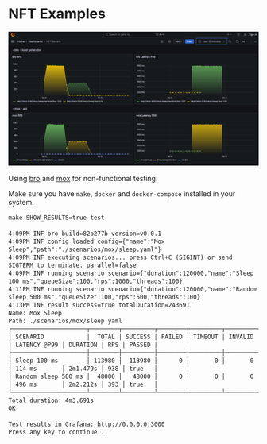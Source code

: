 # NFT Examples

![Screenshot](.github/bro-mox-grafana.png)

Using [bro](https://github.com/lameaux/bro) and [mox](https://github.com/lameaux/mox) for non-functional testing:

Make sure you have `make`, `docker` and `docker-compose` installed in your system.

```shell
make SHOW_RESULTS=true test

4:09PM INF bro build=82b277b version=v0.0.1
4:09PM INF config loaded config={"name":"Mox Sleep","path":"./scenarios/mox/sleep.yaml"}
4:09PM INF executing scenarios... press Ctrl+C (SIGINT) or send SIGTERM to terminate. parallel=false
4:09PM INF running scenario scenario={"duration":120000,"name":"Sleep 100 ms","queueSize":100,"rps":1000,"threads":100}
4:11PM INF running scenario scenario={"duration":120000,"name":"Random sleep 500 ms","queueSize":100,"rps":500,"threads":100}
4:13PM INF result success=true totalDuration=243691
Name: Mox Sleep
Path: ./scenarios/mox/sleep.yaml
┌─────────────────────┬────────┬─────────┬────────┬─────────┬─────────┬──────────────┬──────────┬─────┬────────┐
│ SCENARIO            │  TOTAL │ SUCCESS │ FAILED │ TIMEOUT │ INVALID │ LATENCY @P99 │ DURATION │ RPS │ PASSED │
├─────────────────────┼────────┼─────────┼────────┼─────────┼─────────┼──────────────┼──────────┼─────┼────────┤
│ Sleep 100 ms        │ 113980 │  113980 │      0 │       0 │       0 │ 114 ms       │ 2m1.479s │ 938 │ true   │
│ Random sleep 500 ms │  48000 │   48000 │      0 │       0 │       0 │ 496 ms       │ 2m2.212s │ 393 │ true   │
└─────────────────────┴────────┴─────────┴────────┴─────────┴─────────┴──────────────┴──────────┴─────┴────────┘
Total duration: 4m3.691s
OK

Test results in Grafana: http://0.0.0.0:3000
Press any key to continue...
```
